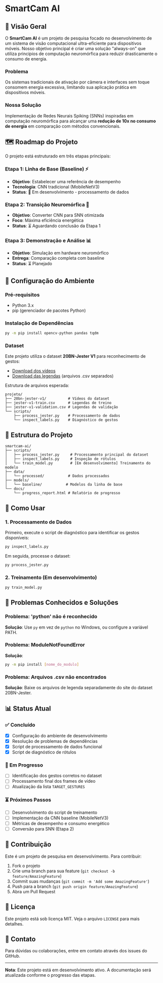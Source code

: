 # SmartCam AI

## 🎯 Visão Geral

O **SmartCam AI** é um projeto de pesquisa focado no desenvolvimento de um sistema de visão computacional ultra-eficiente para dispositivos móveis. Nosso objetivo principal é criar uma solução "always-on" que utiliza princípios de computação neuromórfica para reduzir drasticamente o consumo de energia.

### Problema
Os sistemas tradicionais de ativação por câmera e interfaces sem toque consomem energia excessiva, limitando sua aplicação prática em dispositivos móveis.

### Nossa Solução
Implementação de Redes Neurais Spiking (SNNs) inspiradas em computação neuromórfica para alcançar uma **redução de 10x no consumo de energia** em comparação com métodos convencionais.

## 🗺️ Roadmap do Projeto

O projeto está estruturado em três etapas principais:

### Etapa 1: Linha de Base (Baseline) ⚡
- **Objetivo**: Estabelecer uma referência de desempenho
- **Tecnologia**: CNN tradicional (MobileNetV3)
- **Status**: 🔄 Em desenvolvimento - processamento de dados

### Etapa 2: Transição Neuromórfica 🧠
- **Objetivo**: Converter CNN para SNN otimizada
- **Foco**: Máxima eficiência energética
- **Status**: ⏳ Aguardando conclusão da Etapa 1

### Etapa 3: Demonstração e Análise 📊
- **Objetivo**: Simulação em hardware neuromórfico
- **Entrega**: Comparação completa com baseline
- **Status**: ⏳ Planejado

## 🔧 Configuração do Ambiente

### Pré-requisitos
- Python 3.x
- pip (gerenciador de pacotes Python)

### Instalação de Dependências
```bash
py -m pip install opencv-python pandas tqdm
```

### Dataset
Este projeto utiliza o dataset **20BN-Jester V1** para reconhecimento de gestos:
- [Download dos vídeos](https://20bn.com/datasets/jester)
- [Download das legendas](https://20bn.com/datasets/jester) (arquivos .csv separados)

Estrutura de arquivos esperada:
```
projeto/
├── 20bn-jester-v1/          # Vídeos do dataset
├── jester-v1-train.csv      # Legendas de treino
├── jester-v1-validation.csv # Legendas de validação
└── scripts/
    ├── process_jester.py    # Processamento de dados
    └── inspect_labels.py    # Diagnóstico de gestos
```

## 📁 Estrutura do Projeto

```
smartcam-ai/
├── scripts/
│   ├── process_jester.py     # Processamento principal do dataset
│   ├── inspect_labels.py     # Inspeção de rótulos
│   └── train_model.py        # [Em desenvolvimento] Treinamento do modelo
├── data/
│   └── processed/           # Dados processados
├── models/
│   └── baseline/           # Modelos da linha de base
└── docs/
    └── progress_report.html # Relatório de progresso
```

## 🚀 Como Usar

### 1. Processamento de Dados
Primeiro, execute o script de diagnóstico para identificar os gestos disponíveis:
```bash
py inspect_labels.py
```

Em seguida, processe o dataset:
```bash
py process_jester.py
```

### 2. Treinamento (Em desenvolvimento)
```bash
py train_model.py
```

## 🐛 Problemas Conhecidos e Soluções

### Problema: 'python' não é reconhecido
**Solução**: Use `py` em vez de `python` no Windows, ou configure a variável PATH.

### Problema: ModuleNotFoundError
**Solução**: 
```bash
py -m pip install [nome_do_modulo]
```

### Problema: Arquivos .csv não encontrados
**Solução**: Baixe os arquivos de legenda separadamente do site do dataset 20BN-Jester.

## 📊 Status Atual

### ✅ Concluído
- [x] Configuração do ambiente de desenvolvimento
- [x] Resolução de problemas de dependências
- [x] Script de processamento de dados funcional
- [x] Script de diagnóstico de rótulos

### 🔄 Em Progresso
- [ ] Identificação dos gestos corretos no dataset
- [ ] Processamento final dos frames de vídeo
- [ ] Atualização da lista `TARGET_GESTURES`

### ⏳ Próximos Passos
- [ ] Desenvolvimento do script de treinamento
- [ ] Implementação da CNN baseline (MobileNetV3)
- [ ] Métricas de desempenho e consumo energético
- [ ] Conversão para SNN (Etapa 2)

## 🤝 Contribuição

Este é um projeto de pesquisa em desenvolvimento. Para contribuir:

1. Fork o projeto
2. Crie uma branch para sua feature (`git checkout -b feature/AmazingFeature`)
3. Commit suas mudanças (`git commit -m 'Add some AmazingFeature'`)
4. Push para a branch (`git push origin feature/AmazingFeature`)
5. Abra um Pull Request

## 📄 Licença

Este projeto está sob licença MIT. Veja o arquivo `LICENSE` para mais detalhes.

## 📧 Contato

Para dúvidas ou colaborações, entre em contato através dos issues do GitHub.

---

**Nota**: Este projeto está em desenvolvimento ativo. A documentação será atualizada conforme o progresso das etapas.
